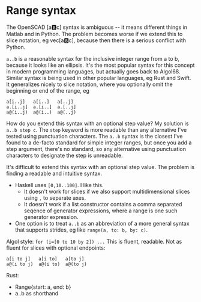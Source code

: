# Range syntax

The OpenSCAD [a:b:c] syntax is ambiguous -- it means different things
in Matlab and in Python. The problem becomes worse if we extend this
to slice notation, eg vec[a:b:c], because then there is a serious conflict
with Python.

`a..b` is a reasonable syntax for the inclusive integer range from a to b,
because it looks like an ellipsis. It's the most popular syntax for this concept
in modern programming languages, but actually goes back to Algol68.
Similar syntax is being used in other popular languages, eg Rust and Swift.
It generalizes nicely to slice notation, where you optionally omit the beginning
or end of the range, eg
```
a[i..j]   a[i..]   a[..j]
a.[i..j]  a.[i..]  a.[..j]
a@(i..j)  a@(i..)  a@(..j)
```

How do you extend this syntax with an optional step value?
My solution is `a..b step c`. The `step` keyword is more readable
than any alternative I've tested using punctuation characters.
The `a..b` syntax is the closest I've found to a de-facto standard for
simple integer ranges, but once you add a step argument, there's no standard,
so any alternative using punctuation characters to designate the step is
unreadable.

It's difficult to extend this syntax with an optional step value.
The problem is finding a readable and intuitive syntax.
* Haskell uses `[0,10..100]`. I like this.
  * It doesn't work for slices if we also support multidimensional slices
    using `,` to separate axes.
  * It doesn't work if a list constructor contains a comma separated seqence
    of generator expressions, where a range is one such generator expression.
* One option is to treat `a..b` as an abbreviation of a more general syntax
  that supports strides, eg like `range(a, to: b, by: c)`.

Algol style: `for (i=[0 to 10 by 2]) ...`
This is fluent, readable.
Not as fluent for slices with optional endpoints:
```
a[i to j]   a[i to]   a[to j]
a@(i to j)  a@(i to)  a@(to j)
```

Rust:
* Range{start: a, end: b}
* a..b as shorthand
